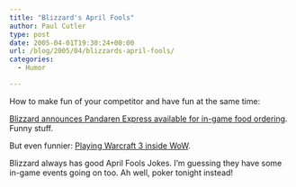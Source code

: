 ```yaml
---
title: "Blizzard's April Fools"
author: Paul Cutler
type: post
date: 2005-04-01T19:30:24+00:00
url: /blog/2005/04/blizzards-april-fools/
categories:
  - Humor

---
```

How to make fun of your competitor and have fun at the same time:

[Blizzard announces Pandaren Express available for in-game food ordering][1]. Funny stuff.

But even funnier: [Playing Warcraft 3 inside WoW][2].

Blizzard always has good April Fools Jokes. I&#8217;m guessing they have some in-game events going on too. Ah well, poker tonight instead!

 [1]: http://www.worldofwarcraft.com/info/underdev/pandaren-xpress.html
 [2]: http://www.worldofwarcraft.com/news/images/05-04/battlegrounds/bgrounds01.jpg